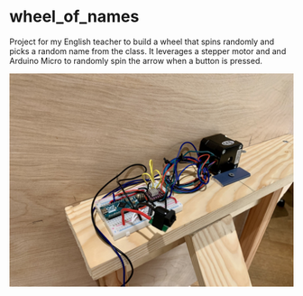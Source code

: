 # wheel_of_names
Project for my English teacher to build a wheel that spins randomly and picks a random name from the class.
It leverages a stepper motor and and Arduino Micro to randomly spin the arrow when a button is pressed.

![alt text](https://github.com/rylero/wheel_of_names/blob/main/project.jpg?raw=true)


